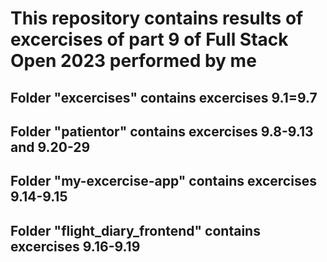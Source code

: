 # This repository contains results of excercises of part 9 of Full Stack Open 2023 performed by me

## Folder "excercises" contains excercises 9.1=9.7

## Folder "patientor" contains excercises 9.8-9.13 and 9.20-29

## Folder "my-excercise-app" contains excercises 9.14-9.15

## Folder "flight_diary_frontend" contains excercises 9.16-9.19
